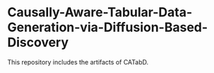 # Causally-Aware-Tabular-Data-Generation-via-Diffusion-Based-Discovery
This repository includes the artifacts of CATabD.
